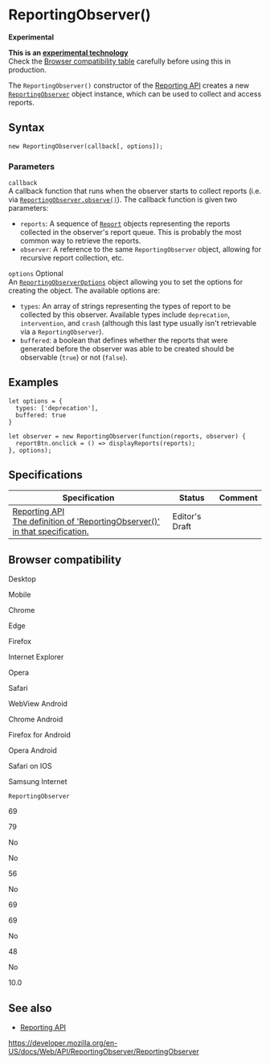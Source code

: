 ReportingObserver()
===================

**Experimental**

**This is an [experimental technology](https://developer.mozilla.org/en-US/docs/MDN/Guidelines/Conventions_definitions#experimental)**  
Check the [Browser compatibility table](#browser_compatibility) carefully before using this in production.

The `ReportingObserver()` constructor of the [Reporting API](../reporting_api) creates a new [`ReportingObserver`](../reportingobserver) object instance, which can be used to collect and access reports.

Syntax
------

    new ReportingObserver(callback[, options]);

### Parameters

`callback`  
A callback function that runs when the observer starts to collect reports (i.e. via [`ReportingObserver.observe()`](observe)). The callback function is given two parameters:

-   `reports`: A sequence of [`Report`](../report) objects representing the reports collected in the observer's report queue. This is probably the most common way to retrieve the reports.
-   `observer`: A reference to the same `ReportingObserver` object, allowing for recursive report collection, etc.

 `options` <span class="badge inline optional">Optional</span>   
An [`ReportingObserverOptions`](../reportingobserveroptions) object allowing you to set the options for creating the object. The available options are:

-   `types`: An array of strings representing the types of report to be collected by this observer. Available types include `deprecation`, `intervention`, and `crash` (although this last type usually isn't retrievable via a `ReportingObserver`).
-   `buffered`: a boolean that defines whether the reports that were generated before the observer was able to be created should be observable (`true`) or not (`false`).

Examples
--------

    let options = {
      types: ['deprecation'],
      buffered: true
    }

    let observer = new ReportingObserver(function(reports, observer) {
      reportBtn.onclick = () => displayReports(reports);
    }, options);

Specifications
--------------

<table><thead><tr class="header"><th>Specification</th><th>Status</th><th>Comment</th></tr></thead><tbody><tr class="odd"><td><a href="https://w3c.github.io/reporting/#dom-reportingobserver-reportingobserver">Reporting API<br />
<span class="small">The definition of 'ReportingObserver()' in that specification.</span></a></td><td><span class="spec-ed">Editor's Draft</span></td><td></td></tr></tbody></table>

Browser compatibility
---------------------

Desktop

Mobile

Chrome

Edge

Firefox

Internet Explorer

Opera

Safari

WebView Android

Chrome Android

Firefox for Android

Opera Android

Safari on IOS

Samsung Internet

`ReportingObserver`

69

79

No

No

56

No

69

69

No

48

No

10.0

See also
--------

-   [Reporting API](../reporting_api)

<a href="https://developer.mozilla.org/en-US/docs/Web/API/ReportingObserver/ReportingObserver" class="_attribution-link">https://developer.mozilla.org/en-US/docs/Web/API/ReportingObserver/ReportingObserver</a>
